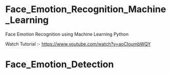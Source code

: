 # Face_Emotion_Recognition_Machine_Learning
Face Emotion Recognition using Machine Learning Python

Watch Tutorial :- https://www.youtube.com/watch?v=aoCIoumbWQY
# Face_Emotion_Detection
